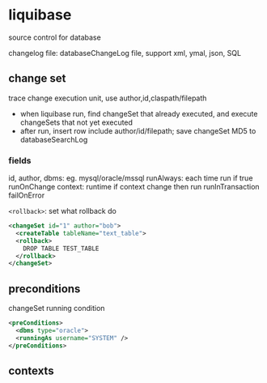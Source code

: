 # liquibase
source control for database

changelog file: databaseChangeLog file, support xml, ymal, json, SQL
## change set
trace change execution unit, use author,id,claspath/filepath
  - when liquibase run, find changeSet that already executed, and execute changeSets that not yet executed
  - after run, insert row include author/id/filepath; save changeSet MD5 to databaseSearchLog

### fields
id, author, dbms: eg. mysql/oracle/mssql
runAlways: each time run if true
runOnChange
context: runtime if context change then run
runInTransaction
failOnError

`<rollback>`: set what rollback do

```xml
<changeSet id="1" author="bob">
  <createTable tableName="text_table">
  <rollback>
    DROP TABLE TEST_TABLE
  </rollback>
</changeSet>
```

## preconditions
changeSet running condition
```xml
<preConditions>
  <dbms type="oracle">
  <runningAs username="SYSTEM" />
</preConditions>
```

## contexts























